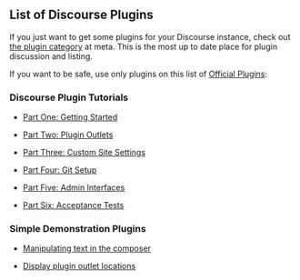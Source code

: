 
## List of Discourse Plugins

If you just want to get some plugins for your Discourse instance, check out [the plugin category](https://forum.okse.io/c/plugin) at meta. This is the most up to date place for plugin discussion and listing.

If you want to be safe, use only plugins on this list of [Official Plugins](https://github.com/Okseio/okse-forum/blob/master/lib/plugin/metadata.rb): 

### Discourse Plugin Tutorials

* [Part One: Getting Started](https://forum.okse.io/t/beginners-guide-to-creating-discourse-plugins/30515)

* [Part Two: Plugin Outlets](https://forum.okse.io/t/beginners-guide-to-creating-discourse-plugins-part-2-plugin-outlets/31001)

* [Part Three: Custom Site Settings](https://forum.okse.io/t/beginners-guide-to-creating-discourse-plugins-part-3-custom-settings/31115)

* [Part Four: Git Setup](https://forum.okse.io/t/beginners-guide-to-creating-discourse-plugins-part-4-git-setup/31272)

* [Part Five: Admin Interfaces](https://forum.okse.io/t/beginners-guide-to-creating-discourse-plugins-part-5-admin-interfaces/31761)

* [Part Six: Acceptance Tests](https://forum.okse.io/t/beginner-s-guide-to-creating-discourse-plugins-part-6-acceptance-tests/32619)

### Simple Demonstration Plugins

- [Manipulating text in the composer](https://forum.okse.io/t/plugin-tutorial-1-how-to-manipulate-the-text-in-the-composer/10925)
 
- [Display plugin outlet locations](https://forum.okse.io/t/plugin-outlet-locations/29589)

